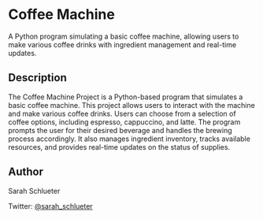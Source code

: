 # Coffee Machine

A Python program simulating a basic coffee machine, allowing users to make various coffee drinks with ingredient management and real-time updates.

## Description

The Coffee Machine Project is a Python-based program that simulates a basic coffee machine. This project allows users to interact with the machine and make various coffee drinks. Users can choose from a selection of coffee options, including espresso, cappuccino, and latte. The program prompts the user for their desired beverage and handles the brewing process accordingly. It also manages ingredient inventory, tracks available resources, and provides real-time updates on the status of supplies.

## Author

Sarah Schlueter

Twitter: [@sarah_schlueter](https://twitter.com/sarah_schlueter)
